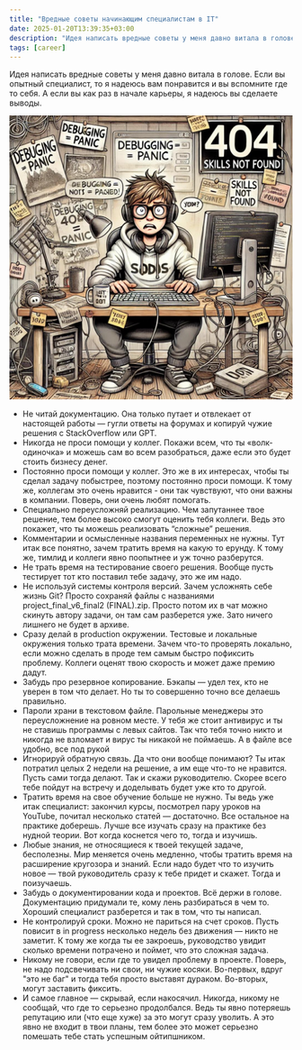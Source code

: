 ```yaml
---
title: "Вредные советы начинающим специалистам в IT"
date: 2025-01-20T13:39:35+03:00
description: "Идея написать вредные советы у меня давно витала в голове. Если вы опытный специалист, то я надеюсь  вам понравится и вы вспомните где то себя. А если вы как раз в начале карьеры, я надеюсь вы сделаете выводы."
tags: [career]
---
```


Идея написать вредные советы у меня давно витала в голове. Если вы опытный специалист, то я надеюсь  вам понравится и вы вспомните где то себя. А если вы как раз в начале карьеры, я надеюсь вы сделаете выводы.  

![alt text](images/image.jpg)

- Не читай документацию. Она только путает и отвлекает от настоящей работы — гугли ответы на форумах и копируй чужие решения с StackOverflow или GPT.
- Никогда не проси помощи у коллег. Покажи всем, что ты «волк-одиночка» и можешь сам во всем разобраться, даже если это будет стоить бизнесу денег.
- Постоянно проси помощи у коллег. Это же в их интересах, чтобы ты сделал задачу побыстрее, поэтому постоянно проси помощи. К тому же, коллегам это очень нравится - они так чувствуют, что они важны в компании. Поверь, они очень любят помогать.
- Специально переусложняй реализацию. Чем запутаннее твое решение, тем более высоко смогут оценить тебя коллеги. Ведь это покажет, что ты можешь реализовать “сложные” решения.
- Комментарии и осмысленные названия переменных не нужны. Тут итак все понятно, зачем тратить время на какую то ерунду. К тому же, тимлид и коллеги явно поопытнее и уж точно разберутся.
- Не трать время на тестирование своего решения. Вообще пусть тестирует тот кто поставил тебе задачу, это же им надо.
- Не используй системы контроля версий. Зачем усложнять себе жизнь Git? Просто сохраняй файлы с названиями project_final_v6_final2 (FINAL).zip. Просто потом их в чат можно скинуть автору задачи, он там сам разберется уже. Зато ничего лишнего не будет в архиве.
- Сразу делай в production окружении. Тестовые и локальные окружения только трата времени. Зачем что-то проверять локально, если можно сделать в проде тем самым быстро пофиксить проблему. Коллеги оценят твою скорость и может даже премию дадут.
- Забудь про резервное копирование. Бэкапы — удел тех, кто не уверен в том что делает. Но ты то совершенно точно все делаешь правильно.
- Пароли храни в текстовом файле. Парольные менеджеры это переусложнение на ровном месте. У тебя же стоит антивирус и ты не ставишь программы с левых сайтов. Так что тебя точно никто и никогда не взломает и вирус ты никакой не поймаешь. А в файле все удобно, все под рукой
- Игнорируй обратную связь. Да что они вообще понимают? Ты итак потратил целых 2 недели на решение, а им еще что-то не нравится. Пусть сами тогда делают. Так и скажи руководителю. Скорее всего тебе пойдут на встречу и доделывать будет уже кто то другой.
- Тратить время на свое обучение больше не нужно. Ты ведь уже итак специалист: закончил курсы, посмотрел пару уроков на YouTube, почитал несколько статей — достаточно. Все остальное на практике доберешь. Лучше все изучать сразу на практике без нудной теории. Вот когда коснется чего то, тогда и изучишь.
- Любые знания, не относящиеся к твоей текущей задаче, бесполезны. Мир меняется очень медленно, чтобы тратить время на расширение кругозора и знаний. Если надо будет что то изучить новое — твой руководитель сразу к тебе придет и скажет. Тогда и поизучаешь.
- Забудь о документировании кода и проектов. Всё держи в голове. Документацию придумали те, кому лень разбираться в чем то. Хороший специалист разберется и так в том, что ты написал.
- Не контролируй сроки. Можно не париться на счет сроков. Пусть повисит в in progress несколько недель без движения — никто не заметит. К тому же когда ты ее закроешь, руководство увидит сколько времени потрачено и поймет, что это сложная задача.
- Никому не говори, если где то увидел проблему в проекте. Поверь, не надо подсвечивать ни свои, ни чужие косяки. Во-первых, вдруг "это не баг" и тогда тебя просто выставят дураком. Во-вторых, могут заставить фиксить.
- И самое главное — скрывай, если накосячил. Никогда, никому не сообщай, что где то серьезно продолбался. Ведь ты явно потеряешь репутацию или (что еще хуже) за это могут сразу уволить. А это явно не входит в твои планы, тем более это может серьезно помешать тебе стать успешным ойтипшником.
